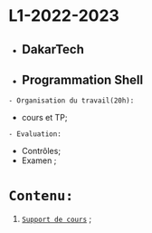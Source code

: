 # L1-2022-2023
 * ##  DakarTech  
 * ##  Programmation Shell
 
 ``` - Organisation du travail(20h): ```
 * cours et TP;

``` - Evaluation: ```
 * Contrôles;
 * Examen ;

 # ``` Contenu: ```
 1. [`Support de cours`](https://github.com/pape-barro/DakarTech_Shell/blob/main/support-cours-shell-C4.pdf) ;
